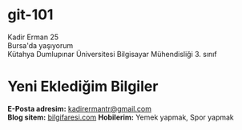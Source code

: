 # git-101
Kadir Erman 25<br>
Bursa'da yaşıyorum<br>
Kütahya Dumlupınar Üniversitesi Bilgisayar Mühendisliği 3. sınıf<br>
# Yeni Eklediğim Bilgiler
<b>E-Posta adresim:</b> <a href="mailto:kadirermantr@gmail.com">kadirermantr@gmail.com</a><br>
<b>Blog sitem:</b> <a href="http://www.bilgifaresi.com" target="_blank">bilgifaresi.com</a>
<b>Hobilerim:</b> Yemek yapmak, Spor yapmak
